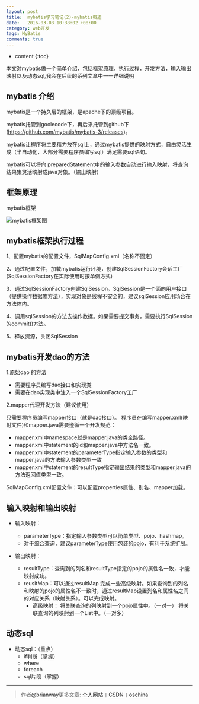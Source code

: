 ```yaml
---
layout: post
title:  mybatis学习笔记(2)-mybatis概述
date:   2016-03-08 10:38:02 +08:00
category: web开发
tags: MyBatis
comments: true
---
```


* content
{:toc}


本文对mybatis做一个简单介绍，包括框架原理，执行过程，开发方法，输入输出映射以及动态sql,我会在后续的系列文章中一一详细说明





## mybatis 介绍

mybatis是一个持久层的框架，是apache下的顶级项目。

mybatis托管到goolecode下，再后来托管到github下(https://github.com/mybatis/mybatis-3/releases)。

mybatis让程序将主要精力放在sql上，通过mybatis提供的映射方式，自由灵活生成（半自动化，大部分需要程序员编写sql）满足需要sql语句。

mybatis可以将向 preparedStatement中的输入参数自动进行输入映射，将查询结果集灵活映射成java对象。（输出映射）




## 框架原理

mybatis框架

![mybatis框架图](http://7xph6d.com1.z0.glb.clouddn.com/mybatis_%E6%A1%86%E6%9E%B6%E5%9B%BE.png)


## mybatis框架执行过程

1、配置mybatis的配置文件，SqlMapConfig.xml（名称不固定）

2、通过配置文件，加载mybatis运行环境，创建SqlSessionFactory会话工厂(SqlSessionFactory在实际使用时按单例方式)

3、通过SqlSessionFactory创建SqlSession。SqlSession是一个面向用户接口（提供操作数据库方法），实现对象是线程不安全的，建议sqlSession应用场合在方法体内。

4、调用sqlSession的方法去操作数据。如果需要提交事务，需要执行SqlSession的commit()方法。

5、释放资源，关闭SqlSession


## mybatis开发dao的方法

1.原始dao 的方法

- 需要程序员编写dao接口和实现类
- 需要在dao实现类中注入一个SqlSessionFactory工厂

2.mapper代理开发方法（建议使用）

只需要程序员编写mapper接口（就是dao接口）。
程序员在编写mapper.xml(映射文件)和mapper.java需要遵循一个开发规范：

- mapper.xml中namespace就是mapper.java的类全路径。
- mapper.xml中statement的id和mapper.java中方法名一致。
- mapper.xml中statement的parameterType指定输入参数的类型和mapper.java的方法输入参数类型一致
- mapper.xml中statement的resultType指定输出结果的类型和mapper.java的方法返回值类型一致。


SqlMapConfig.xml配置文件：可以配置properties属性、别名、mapper加载。


## 输入映射和输出映射

- 输入映射：
  - parameterType：指定输入参数类型可以简单类型、pojo、hashmap。
  - 对于综合查询，建议parameterType使用包装的pojo，有利于系统扩展。

- 输出映射：
	- resultType：查询到的列名和resultType指定的pojo的属性名一致，才能映射成功。
	- reusltMap：可以通过resultMap 完成一些高级映射。如果查询到的列名和映射的pojo的属性名不一致时，通过resultMap设置列名和属性名之间的对应关系（映射关系）。可以完成映射。
		- 高级映射：
			将关联查询的列映射到一个pojo属性中。（一对一）
			将关联查询的列映射到一个List<pojo>中。（一对多）


## 动态sql

- 动态sql：（重点）
   - if判断（掌握）
   - where
   - foreach
   - sql片段（掌握）





----

> 作者[@brianway](http://brianway.github.io/)更多文章: [个人网站](http://brianway.github.io/) `|` [CSDN](http://blog.csdn.net/h3243212/) `|` [oschina](http://my.oschina.net/brianway)
